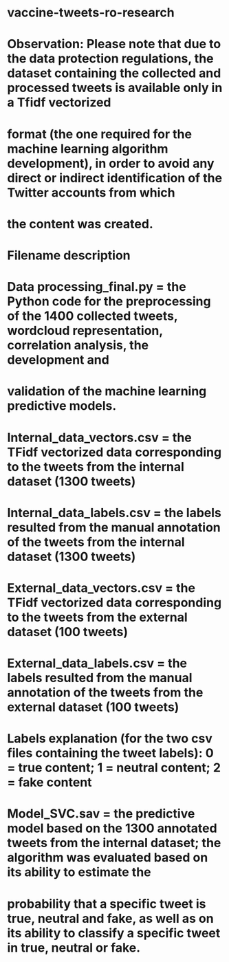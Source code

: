 # vaccine-tweets-ro-research

# Observation: Please note that due to the data protection regulations, the dataset containing the collected and processed tweets is available only in a Tfidf vectorized
# format (the one required for the machine learning algorithm development), in order to avoid any direct or indirect identification of the Twitter accounts from which 
# the content was created.

# Filename description

# Data processing_final.py = the Python code for the preprocessing of the 1400 collected tweets, wordcloud representation, correlation analysis, the development and 
# validation of the machine learning predictive models.

# Internal_data_vectors.csv = the TFidf vectorized data corresponding to the tweets from the internal dataset (1300 tweets)
# Internal_data_labels.csv = the labels resulted from the manual annotation of the tweets from the internal dataset (1300 tweets)

# External_data_vectors.csv = the TFidf vectorized data corresponding to the tweets from the external dataset (100 tweets)
# External_data_labels.csv = the labels resulted from the manual annotation of the tweets from the external dataset (100 tweets)

# Labels explanation (for the two csv files containing the tweet labels): 0 = true content; 1 = neutral content; 2 = fake content

# Model_SVC.sav = the predictive model based on the 1300 annotated tweets from the internal dataset; the algorithm was evaluated based on its ability to estimate the 
# probability that a specific tweet is true, neutral and fake, as well as on its ability to classify a specific tweet in true, neutral or fake.
